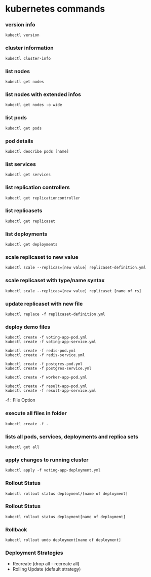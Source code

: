 # kubernetes commands 

### version info
```
kubectl version
```

### cluster information
```
kubectl cluster-info
```
### list nodes
```
kubectl get nodes
```

### list nodes with extended infos
```
kubectl get nodes -o wide
```

### list pods
```
kubectl get pods
```

### pod details
```
kubectl describe pods [name]
```


### list services
```
kubectl get services
```

### list replication controllers
```
kubectl get replicationcontroller
```

### list replicasets
```
kubectl get replicaset
```

### list deployments
```
kubectl get deployments
```

### scale replicaset to new value
```
kubectl scale --replicas=[new value] replicaset-definition.yml
```

### scale replicaset with type/name syntax
```
kubectl scale --replicas=[new value] replicaset [name of rs]
```


### update replicaset with new file
```
kubectl replace -f replicaset-definition.yml
```



### deploy demo files
```
kubectl create -f voting-app-pod.yml
kubectl create -f voting-app-service.yml

kubectl create -f redis-pod.yml
kubectl create -f redis-service.yml

kubectl create -f postgres-pod.yml
kubectl create -f postgres-service.yml

kubectl create -f worker-app-pod.yml

kubectl create -f result-app-pod.yml
kubectl create -f result-app-service.yml
```
-f : File Option

### execute all files in folder
```
kubectl create -f .
```
### lists all pods, services, deployments and replica sets
```
kubectl get all
```
### apply changes to running cluster
```
kubectl apply -f voting-app-deployment.yml
```

### Rollout Status
```
kubectl rollout status deployment/[name of deployment]
```

### Rollout Status
```
kubectl rollout status deployment[name of deployment]
```

### Rollback 
```
kubectl rollout undo deployment[name of deployment]
```

### Deployment Strategies
- Recreate (drop all - recreate all)
- Rolling Update (default strategy)



